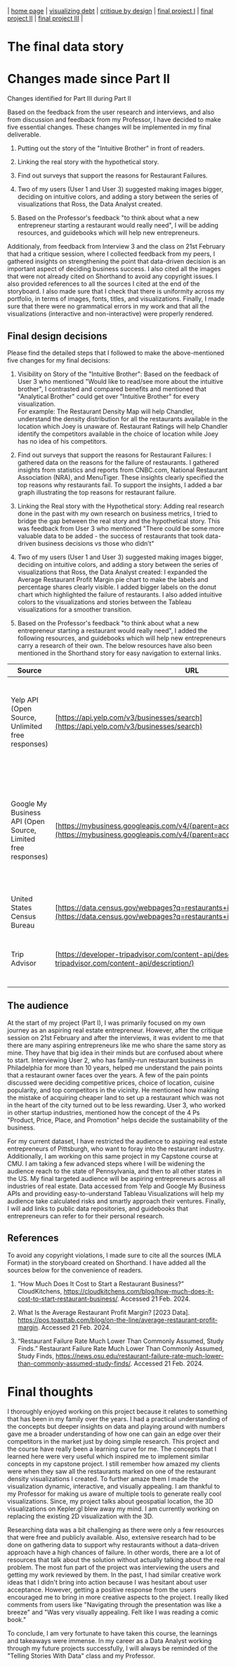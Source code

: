 | [home page](https://vks5639.github.io/My-Portfolio/) | [visualizing debt](dataviz) | [critique by design](critique-by-design) | [final project I](final-project-part-one) | [final project II](final-project-part-two) | [final project III](final-project-part-three) |

# The final data story


# Changes made since Part II
Changes identified for Part III during Part II

Based on the feedback from the user research and interviews, and also from discussion and feedback from my Professor, I have decided to make five essential changes. These changes will be implemented in my final deliverable.

1. Putting out the story of the "Intuitive Brother" in front of readers.

2. Linking the real story with the hypothetical story.

3. Find out surveys that support the reasons for Restaurant Failures.

4. Two of my users (User 1 and User 3) suggested making images bigger, deciding on intuitive colors, and adding a story between the series of visualizations that Ross, the Data Analyst created.

5. Based on the Professor's feedback "to think about what a new entrepreneur starting a restaurant would really need", I will be adding resources, and guidebooks which will help new entrepreneurs.

Additionaly, from feedback from Interview 3 and the class on 21st February that had a critique session, where I collected feedback from my peers, I gathered insights on strengthening the point that data-driven decision is an important aspect of deciding business success. I also cited all the images that were not already cited on Shorthand to avoid any copyright issues. I also provided references to all the sources I cited at the end of the storyboard. I also made sure that I check that there is uniformity across my portfolio, in terms of images, fonts, titles, and visualizations. Finally, I made sure that there were no grammatical errors in my work and that all the visualizations (interactive and non-interactive) were properly rendered.

## Final design decisions

Please find the detailed steps that I followed to make the above-mentioned five changes for my final decisions:

1. Visibility on Story of the "Intuitive Brother": Based on the feedback of User 3 who mentioned "Would like to read/see more about the intuitive brother", I contrasted and compared benefits and mentioned that "Analytical Brother" could get over "Intuitive Brother" for every visualization.                                                                              
For example:
The Restaurant Density Map will help Chandler, understand the density distribution for all the restaurants available in the location which Joey is unaware of.
Restaurant Ratings will help Chandler identify the competitors available in the choice of location while Joey has no idea of his competitors.

3. Find out surveys that support the reasons for Restaurant Failures: I gathered data on the reasons for the failure of restaurants. I gathered insights from statistics and reports from CNBC.com, National Restaurant Association (NRA), and MenuTiger. These insights clearly specified the top reasons why restaurants fail. To support the insights, I added a bar graph illustrating the top reasons for restaurant failure.

4. Linking the Real story with the Hypothetical story: Adding real research done in the past with my own research on business metrics, I tried to bridge the gap between the real story and the hypothetical story. This was feedback from User 3 who mentioned "There could be some more valuable data to be added - the success of restaurants that took data-driven business decisions vs those who didn’t"

5. Two of my users (User 1 and User 3) suggested making images bigger, deciding on intuitive colors, and adding a story between the series of visualizations that Ross, the Data Analyst created: I expanded the Average Restaurant Profit Margin pie chart to make the labels and percentage shares clearly visible. I added bigger labels on the donut chart which highlighted the failure of restaurants. I also added intuitive colors to the visualizations and stories between the Tableau visualizations for a smoother transition.

6. Based on the Professor's feedback "to think about what a new entrepreneur starting a restaurant would really need", I added the following resources, and guidebooks which will help new entrepreneurs carry a research of their own. The below resources have also been mentioned in the Shorthand story for easy navigation to external links.

| Source | URL | Description |
|--------|-----|-------------|
| Yelp API (Open Source, Unlimited free responses) | [https://api.yelp.com/v3/businesses/search](https://api.yelp.com/v3/businesses/search) | This endpoint provides business metrics of more than 1000 businesses across industries. |
| Google My Business API (Open Source, Limited free responses) | [https://mybusiness.googleapis.com/v4/{parent=accounts/*/locations/*}/reviews](https://mybusiness.googleapis.com/v4/{parent=accounts/*/locations/*}/reviews) | This endpoint offers a detailed response with numerous business metrics, with the first 100 responses accessible for free. |
| United States Census Bureau | [https://data.census.gov/webpages?q=restaurants+in+the+US&y=2021&n=722](https://data.census.gov/webpages?q=restaurants+in+the+US&y=2021&n=722) | Provides data on restaurants in the US. |
| Trip Advisor | [https://developer-tripadvisor.com/content-api/description/](https://developer-tripadvisor.com/content-api/description/) | Provides access to Trip Advisor's content API. |


## The audience

At the start of my project (Part I), I was primarily focused on my own journey as an aspiring real estate entrepreneur. However, after the critique session on 21st February and after the interviews, it was evident to me that there are many aspiring entrepreneurs like me who share the same story as mine. They have that big idea in their minds but are confused about where to start. Interviewing User 2, who has family-run restaurant business in Philadelphia for more than 10 years, helped me understand the pain points that a restaurant owner faces over the years. A few of the pain points discussed were deciding competitive prices, choice of location, cuisine popularity, and top competitors in the vicinity. He mentioned how making the mistake of acquiring cheaper land to set up a restaurant which was not in the heart of the city turned out to be less rewarding. User 3, who worked in other startup industries, mentioned how the concept of the 4 Ps "Product, Price, Place, and Promotion" helps decide the sustainability of the business.

For my current dataset, I have restricted the audience to aspiring real estate entrepreneurs of Pittsburgh, who want to foray into the restaurant industry. Additionally, I am working on this same project in my Capstone course at CMU. I am taking a few advanced steps where I will be widening the audience reach to the state of Pennsylvania, and then to all other states in the US. My final targeted audience will be aspiring entrepreneurs across all industries of real estate. Data accessed from Yelp and Google My Business APIs and providing easy-to-understand Tableau Visualizations will help my audience take calculated risks and smartly approach their ventures. Finally, I will add links to public data repositories, and guidebooks that entrepreneurs can refer to for their personal research.



## References

To avoid any copyright violations, I made sure to cite all the sources (MLA Format) in the storyboard created on Shorthand. I have added all the sources below for the convenience of readers.

1. “How Much Does It Cost to Start a Restaurant Business?” CloudKitchens, https://cloudkitchens.com/blog/how-much-does-it-cost-to-start-restaurant-business/. Accessed 21 Feb. 2024.

2. What Is the Average Restaurant Profit Margin? [2023 Data]. https://pos.toasttab.com/blog/on-the-line/average-restaurant-profit-margin. Accessed 21 Feb. 2024.

3. “Restaurant Failure Rate Much Lower Than Commonly Assumed, Study Finds.” Restaurant Failure Rate Much Lower Than Commonly Assumed, Study Finds, https://news.osu.edu/restaurant-failure-rate-much-lower-than-commonly-assumed-study-finds/. Accessed 21 Feb. 2024.


# Final thoughts
I thoroughly enjoyed working on this project because it relates to something that has been in my family over the years. I had a practical understanding of the concepts but deeper insights on data and playing around with numbers gave me a broader understanding of how one can gain an edge over their competitors in the market just by doing simple research. This project and the course have really been a learning curve for me. The concepts that I learned here were very useful which inspired me to implement similar concepts in my capstone project. I still remember how amazed my clients were when they saw all the restaurants marked on one of the restaurant density visualizations I created. To further amaze them I made the visualization dynamic, interactive, and visually appealing. I am thankful to my Professor for making us aware of multiple tools to generate really cool visualizations. Since, my project talks about geospatial location, the 3D visualizations on Kepler.gl blew away my mind. I am currently working on replacing the existing 2D visualization with the 3D.

Researching data was a bit challenging as there were only a few resources that were free and publicly available. Also, extensive research had to be done on gathering data to support why restaurants without a data-driven approach have a high chances of failure. In other words, there are a lot of resources that talk about the solution without actually talking about the real problem. The most fun part of the project was interviewing the users and getting my work reviewed by them. In the past, I had similar creative work ideas that I didn't bring into action because I was hesitant about user acceptance. However, getting a positive response from the users encouraged me to bring in more creative aspects to the project. I really liked comments from users like "Navigating through the presentation was like a breeze" and "Was very visually appealing. Felt like I was reading a comic book."

To conclude, I am very fortunate to have taken this course, the learnings and takeaways were immense. In my career as a Data Analyst working through my future projects successfully, I will always be reminded of the "Telling Stories With Data" class and my Professor.
